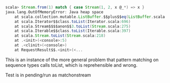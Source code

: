 ```scala
scala> Stream.from(1) match { case Stream(1, 2, x @_*) => x }
java.lang.OutOfMemoryError: Java heap space
	at scala.collection.mutable.ListBuffer.$$plus$$eq(ListBuffer.scala:57)
	at scala.Iterator$$class.toList(Iterator.scala:696)
	at scala.Stream$$$$anon$$3.toList(Stream.scala:275)
	at scala.Iterable$$class.toList(Iterable.scala:397)
	at scala.Stream.toList(Stream.scala:218)
	at .<init>(<console>:5)
	at .<clinit>(<console>)
	at RequestResult$$.<init>(<...
```

This is an instance of the more general problem that pattern matching on sequence types calls toList, which is reprehensible and wrong.

Test is in pending/run as matchonstream

